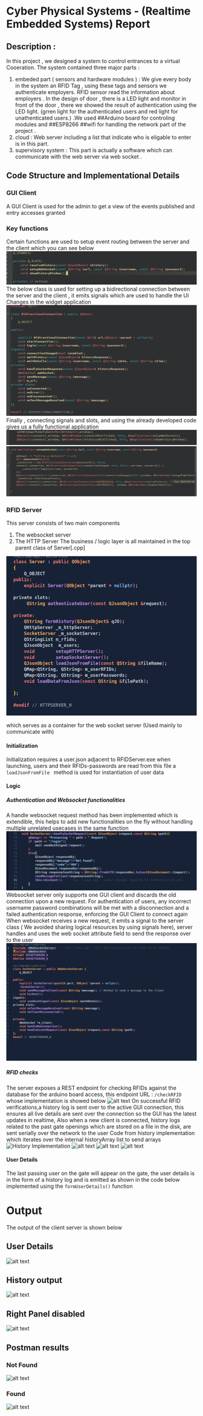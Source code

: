 # Cyber Physical Systems - (Realtime Embedded Systems) Report

## Description :

In this project , we designed a system to control entrances to a virtual Cooeration. The system contained three major parts :

1) embeded part ( sensors and hardware modules ) : We give every body in the system an RFID Tag , using these tags and sensors we authenticate employers. RFID sensor read the information about employers .
In the design of door , there is a LED light and monitor in front of the door , there we showed the result of authentication using the LED light. (grren light for the authenticated users and red light for unathenticated users.) .We used ##Arduino board for controling modules and ##ESP8266 ##wifi for handling the network part of the project .
3) cloud : Web server including a list that indicate who is eligable to enter is in this part. 
4) supervisory system : This part is actually a software which can communicate with the web server via web socket .


## Code Structure and Implementational Details

### GUI Client
A GUI Client is used for the admin to get a view of the events published and entry accesses granted
### Key functions 
Certain functions are used to setup event routing between the server and the client which you can see below
![alt text](images/application_functions.png)
The below class is used for setting up a bidirectional connection between the server and the client , it emits signals which are used to handle the UI Changes in the widget application
![alt text](images/bidirectional_connection.png) 
Finally , connecting signals and slots, and using the already developed code gives us a fully functional application
![alt text](images/1.png)
![alt text](images/2.png)
### RFID Server
This server consists of two main components
1. The websocket server
2. The HTTP Server 
The business / logic layer is all maintained in the top parent class of Server[.cpp]

![alt text](images/server_header.png)

which serves as a container for the web socket server (Used mainly to communicate with)
#### Initialization
Initialization requires a user.json adjacent to RFIDServer.exe when launching, users and their RFIDs-passwords are read from this file
a ```loadJsonFromFile ``` method is used for instantiation of user data

#### Logic 
##### Authentication and Websocket functionalities 
A handle websocket request method has been implemented which is extendible, this helps to add new functionalities on the fly without handling multiple unrelated usecases in the same function 
![alt text](images/image-1.png)
Websocket server only supports one GUI client and discards the old connection upon a new request.
For authentication of users, any incorrect username password combinations will be met with a disconnection and a failed authentication response, enforcing the GUI Client to connect again
When websocket receives a new request, it emits a signal to the server class ( We avoided sharing logical resources by using signals here), server handles and uses the web socket attribute field to send the response over to the user 
![alt text](images/image-2.png)
##### RFID checks 
The server exposes a REST endpoint for checking RFIDs against the database for the arduino board access, 
this endpoint URL : 
``` /checkRFID ```
whose implementation is showed below 
![alt text](images/image-3.png)
On successful RFID verifications,a history log is sent over to the active GUI connection, this ensures all live details are sent over the connection so the GUI has the latest updates in realtime, 
Also when a new client is connected, history logs related to the past gate openings which are stored on a file in the disk, are sent serially over the network to the user 
Code from history implementation which iterates over the internal historyArray list to send arrays
![History Implementation](images/image-5.png)
![alt text](images/image-6.png)
![alt text](images/image-7.png)
![alt text](images/image-8.png)
#### User Details 
The last passing user on the gate will appear on the gate, the user details is in the form of a history log and is emitted as shown in the code below 
implemented using the ```formUserDetails()``` function

# Output
The output of the client server is shown below
## User Details
![alt text](images/image-details.png)
## History output
![alt text](images/image-history.png)
## Right Panel disabled
![alt text](images/image-panel.png)
## Postman results
### Not Found 
![alt text](images/image-found.png)
### Found
![alt text](images/image-notfound.png)
